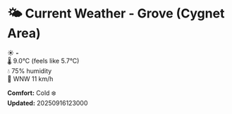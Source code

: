 # 🌤️ Current Weather - Grove (Cygnet Area)

☀️ **-**  
🌡️ 9.0°C (feels like 5.7°C)  
💧 75% humidity  
💨 WNW 11 km/h  

**Comfort:** Cold ❄️  
**Updated:** 20250916123000
